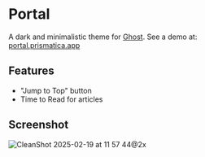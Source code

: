 # Portal

A dark and minimalistic theme for [Ghost](https://github.com/tryghost/ghost/).
See a demo at: [portal.prismatica.app](https://portal.prismatica.app/)

## Features
* "Jump to Top" button
* Time to Read for articles

## Screenshot

![CleanShot 2025-02-19 at 11 57 44@2x](https://github.com/user-attachments/assets/494a631b-10ba-474b-8f5f-64172fddb31e)
